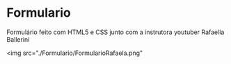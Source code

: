 # Formulario
Formulário feito com HTML5 e CSS junto com a instrutora youtuber Rafaella Ballerini

<img src="./Formulario/FormularioRafaela.png"
